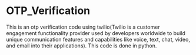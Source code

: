 # OTP_Verification

This is an otp verification code using twilio(Twilio is a customer engagement functionality provider used by developers worldwide to build unique communication features and capabilities like voice, text, chat, video, and email into their applications). This code is done in python. 
